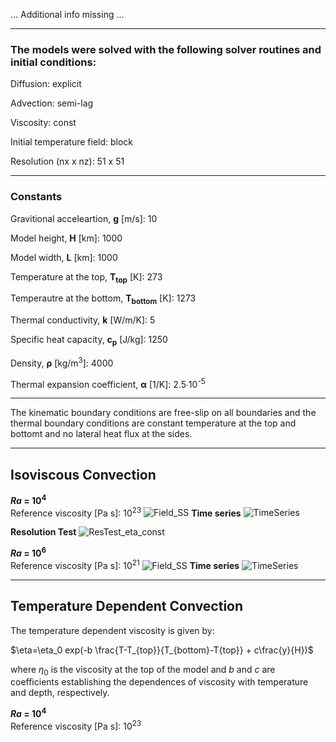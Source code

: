 ... Additional info missing ...

--------------------------------------------------------------

### **The models were solved with the following solver routines and initial conditions:**

Diffusion: explicit

Advection: semi-lag

Viscosity: const

Initial temperature field: block

Resolution (nx x nz): 51 x 51

--------------------------------------------------------------

### **Constants**
Gravitional acceleartion, **g** [m/s]: 10

Model height, **H** [km]: 1000

Model width, **L** [km]: 1000

Temperature at the top, **T<sub>top</sub>** [K]: 273

Temperautre at the bottom, **T<sub>bottom</sub>** [K]: 1273

Thermal conductivity, **k** [W/m/K]: 5

Specific heat capacity, **c<sub>p</sub>** [J/kg]: 1250

Density, **ρ** [kg/m<sup>3</sup>]: 4000

Thermal expansion coefficient, **α** [1/K]:	2.5∙10<sup>-5</sup>

--------------------------------------------------------------

The kinematic boundary conditions are free-slip on all boundaries and the thermal boundary conditions are constant temperature at the top and bottomt and no lateral heat flux at the sides. 

--------------------------------------------------------------

## Isoviscous Convection

***Ra* = 10<sup>4</sup>**<br>
Reference viscosity [Pa s]: 10<sup>23</sup>
![Field_SS](https://github.com/LukasFuchs/FDCSGm/assets/25866942/a307c72b-d33e-411a-9f8d-4d7849c6b55a)
**Time series**
![TimeSeries](https://github.com/LukasFuchs/FDCSGm/assets/25866942/7e7863a1-9360-41af-94a9-58f26065bb37)

**Resolution Test**
![ResTest_eta_const](https://github.com/LukasFuchs/FDCSGm/assets/25866942/b1837f13-d1b2-4a8b-882a-1005013cc6bf)

***Ra* = 10<sup>6</sup>**<br>
Reference viscosity [Pa s]: 10<sup>21</sup>
![Field_SS](https://github.com/LukasFuchs/FDCSGm/assets/25866942/24db94dd-0c7d-4566-aac3-49a995cd3ff0)
**Time series**
![TimeSeries](https://github.com/LukasFuchs/FDCSGm/assets/25866942/0d87a365-3347-40a6-83d1-150ea76f34cd)

--------------------------------------------------------------

## Temperature Dependent Convection<br>
The temperature dependent viscosity is given by: 

$\eta=\eta_0 exp(-b \frac{T-T_{top}}{T_{bottom}-T{top}} + c\frac{y}{H})$

where $\eta_0$ is the viscosity at the top of the model and *b* and *c* are coefficients establishing the dependences of viscosity with temperature and depth, respectively. 

***Ra* = 10<sup>4</sup>**<br>
Reference viscosity [Pa s]: 10<sup>23</sup>

